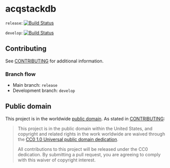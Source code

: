 # acqstackdb

`release`: [![Build Status](https://travis-ci.org/18F/acqstackdb.svg?branch=release)](https://travis-ci.org/18F/acqstackdb)

`develop`: [![Build Status](https://travis-ci.org/18F/acqstackdb.svg?branch=develop)](https://travis-ci.org/18F/acqstackdb)

## Contributing

See [CONTRIBUTING](CONTRIBUTING.md) for additional information.

### Branch flow

- Main branch: `release`
- Development branch: `develop`

## Public domain

This project is in the worldwide [public domain](LICENSE.md). As stated in [CONTRIBUTING](CONTRIBUTING.md):

> This project is in the public domain within the United States, and copyright and related rights in the work worldwide are waived through the [CC0 1.0 Universal public domain dedication](https://creativecommons.org/publicdomain/zero/1.0/).
>
> All contributions to this project will be released under the CC0 dedication. By submitting a pull request, you are agreeing to comply with this waiver of copyright interest.
